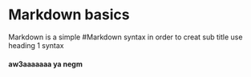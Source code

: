 # Markdown basics
Markdown is a simple
#Markdown syntax
in order to creat sub title use heading 1 syntax
#### aw3aaaaaaa ya negm